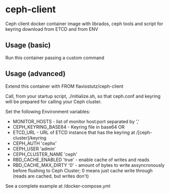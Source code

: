 # ceph-client
Ceph client docker container image with librados, ceph tools and script for keyring download from ETCD and from ENV

## Usage (basic)
Run this container passing a custom command

## Usage (advanced)
Extend this container with
FROM flaviostutz/ceph-client

Call, from your startup script, ./initialize.sh, so that ceph.conf and keyring will be prepared for calling your Ceph cluster.

Set the following Environment variables:

* MONITOR\_HOSTS - list of monitor host:port separated by ','
* CEPH\_KEYRING\_BASE64 - Keyring file in base64 OR
* ETCD\_URL - URL of ETCD instance that has the keyring at /[ceph-cluster]/keyring
* CEPH\_AUTH 'cephx'
* CEPH\_USER 'admin'
* CEPH\_CLUSTER\_NAME 'ceph'
* RBD\_CACHE\_ENABLED 'true' - enable cache of writes and reads
* RBD\_CACHE\_MAX\_DIRTY '0' - amount of bytes to write assyncronously before flushing to Ceph Cluster; 0 means just cache write through (reads are cached, but writes don't)

See a complete example at /docker-compose.yml

